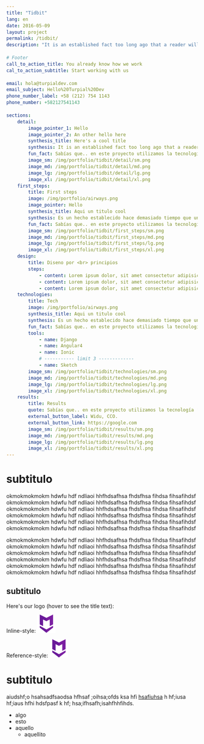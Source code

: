 ```yaml
---
title: "Tidbit"
lang: en
date: 2016-05-09
layout: project
permalink: /tidbit/
description: "It is an established fact too long ago that a reader will be distracted by the content of the text ..."

# Footer
call_to_action_title: You already know how we work
cal_to_action_subtitle: Start working with us

email: hola@turpialdev.com
email_subject: Hello%20Turpial%20Dev
phone_number_label: +58 (212) 754 1143
phone_number: +582127541143

sections:
    detail:
        image_pointer_1: Hello
        image_pointer_2: An other hello here
        synthesis_title: Here's a cool title
        synthesis: It is an established fact too long ago that a reader will be distracted by the content of the text It is an established fact too long ago that a reader will be distracted by the content of the text
        fun_fact: Sabías que.. en este proyecto utilizamos la tecnología ‘Lorem ipsum” para tal cosa texto aqui lorem ipsum para tal cosa texto aqui lorem ipsum.
        image_sm: /img/portfolio/tidbit/detail/sm.png
        image_md: /img/portfolio/tidbit/detail/md.png
        image_lg: /img/portfolio/tidbit/detail/lg.png
        image_xl: /img/portfolio/tidbit/detail/xl.png
    first_steps:
        title: First steps
        image: /img/portfolio/airways.png
        image_pointer: Hello
        synthesis_title: Aqui un titulo cool
        synthesis: Es un hecho establecido hace demasiado tiempo que un lector se distraerá con el contenido del texto Es un hecho establecido hace demasiado tiempo que un lector se distraerá con elcontenido del texto.
        fun_fact: Sabías que.. en este proyecto utilizamos la tecnología ‘Lorem ipsum” para tal cosa texto aqui lorem ipsum para tal cosa texto aqui lorem ipsum.
        image_sm: /img/portfolio/tidbit/first_steps/sm.png
        image_md: /img/portfolio/tidbit/first_steps/md.png
        image_lg: /img/portfolio/tidbit/first_steps/lg.png
        image_xl: /img/portfolio/tidbit/first_steps/xl.png
    design:
        title: Diseno por <br> principios
        steps:
            - content: Lorem ipsum dolor, sit amet consectetur adipisicing elit. Voluptatibus voluptatum nemo vel reprehenderit cumque maxime perferendis. Obcaecati delectus quia non laudantium porro, dicta quae autem nobis iusto ut harum sint!
            - content: Lorem ipsum dolor, sit amet consectetur adipisicing elit. Voluptatibus voluptatum nemo vel reprehenderit cumque maxime perferendis.
            - content: Lorem ipsum dolor, sit amet consectetur adipisicing elit. Voluptatibus voluptatum nemo vel reprehenderit cumque maxime perferendis. Obcaecati delectus quia non laudantium porro.
    technologies:
        title: Tech
        image: /img/portfolio/airways.png
        synthesis_title: Aqui un titulo cool
        synthesis: Es un hecho establecido hace demasiado tiempo que un lector se distraerá con el contenido del texto Es un hecho establecido hace demasiado tiempo que un lector se distraerá con elcontenido del texto.
        fun_fact: Sabías que.. en este proyecto utilizamos la tecnología ‘Lorem ipsum” para tal cosa texto aqui lorem ipsum para tal cosa texto aqui lorem ipsum.
        tools:
            - name: Django
            - name: Angular4
            - name: Ionic
            # ----------- limit 3 -------------
            - name: Sketch
        image_sm: /img/portfolio/tidbit/technologies/sm.png
        image_md: /img/portfolio/tidbit/technologies/md.png
        image_lg: /img/portfolio/tidbit/technologies/lg.png
        image_xl: /img/portfolio/tidbit/technologies/xl.png
    results:
        title: Results
        quote: Sabías que.. en este proyecto utilizamos la tecnología ‘Lorem ipsum” para tal cosa texto aqui lorem ipsum para tal cosa texto aqui lorem ipsum.
        external_button_label: Widu, CCO.
        external_button_link: https://google.com
        image_sm: /img/portfolio/tidbit/results/sm.png
        image_md: /img/portfolio/tidbit/results/md.png
        image_lg: /img/portfolio/tidbit/results/lg.png
        image_xl: /img/portfolio/tidbit/results/xl.png
---
```


# subtitulo

okmokmokmokm  hdwfu hdf ndliaoi hhfhdsafhsa fhdsfhsa fihdsa fihsafihdsf okmokmokmokm  hdwfu hdf ndliaoi hhfhdsafhsa fhdsfhsa fihdsa fihsafihdsf okmokmokmokm  hdwfu hdf ndliaoi hhfhdsafhsa fhdsfhsa fihdsa fihsafihdsf
okmokmokmokm  hdwfu hdf ndliaoi hhfhdsafhsa fhdsfhsa fihdsa fihsafihdsf okmokmokmokm  hdwfu hdf ndliaoi hhfhdsafhsa fhdsfhsa fihdsa fihsafihdsf
okmokmokmokm  hdwfu hdf ndliaoi hhfhdsafhsa fhdsfhsa fihdsa fihsafihdsf

okmokmokmokm  hdwfu hdf ndliaoi hhfhdsafhsa fhdsfhsa fihdsa fihsafihdsf okmokmokmokm  hdwfu hdf ndliaoi hhfhdsafhsa fhdsfhsa fihdsa fihsafihdsf okmokmokmokm  hdwfu hdf ndliaoi hhfhdsafhsa fhdsfhsa fihdsa fihsafihdsf
okmokmokmokm  hdwfu hdf ndliaoi hhfhdsafhsa fhdsfhsa fihdsa fihsafihdsf okmokmokmokm  hdwfu hdf ndliaoi hhfhdsafhsa fhdsfhsa fihdsa fihsafihdsf
okmokmokmokm  hdwfu hdf ndliaoi hhfhdsafhsa fhdsfhsa fihdsa fihsafihdsf

## subtitulo
Here's our logo (hover to see the title text):

Inline-style:
![alt text](https://github.com/adam-p/markdown-here/raw/master/src/common/images/icon48.png "Logo Title Text 1")

Reference-style:
![alt text][logo]

[logo]: https://github.com/adam-p/markdown-here/raw/master/src/common/images/icon48.png "Logo Title Text 2"

# subtitulo

 aiudshf;o hsahsadfsaodsa hfhsaf ;oihsa;ofds
 ksa hfi [hsafiuhsa](http://google.com) h hf;iusa hf;iaus hfhi hdsfpasf
 k hf; hsa;ifhsafh;isahfhhfihds.


 - algo
 - esto
 - aquello
    - aquellito


